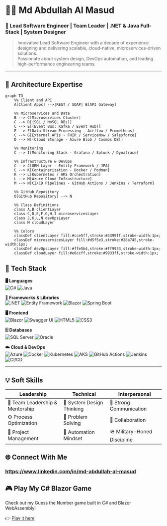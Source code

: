 # 👨‍💻 Md Abdullah Al Masud
### 🚀 Lead Software Engineer | Team Leader | .NET & Java Full-Stack | System Designer

> Innovative Lead Software Engineer with a decade of experience designing and delivering scalable, cloud-native, microservices-driven solutions.  
> Passionate about system design, DevOps automation, and leading high-performance engineering teams.

---


## 🧱 Architecture Expertise

```mermaid
graph TD
    %% Client and API
    A[Client Apps] -->|REST / SOAP| B[API Gateway]

    %% Microservices and Data
    B --> C[Microservices Cluster]
    C --> D[(SQL / NoSQL DBs)]
    C --> E[(Event Bus: Kafka / Event Hub)]
    E --> F[Data Stream Processing - Airflow / Prometheus]
    C --> G[External APIs - FHIR / ServiceNow / Salesforce]
    D --> H[(Cloud Storage - Azure Blob / Cosmos DB)]

    %% Monitoring
    C --> I[Monitoring Stack - Grafana / Splunk / Dynatrace]

    %% Infrastructure & DevOps
    C --> J[ORM Layer - Entity Framework / JPA]
    C --> K[Containerization - Docker / Podman]
    K --> L[Kubernetes / AKS Orchestration]
    L --> M[Azure Cloud Infrastructure]
    M --> N[CI/CD Pipelines - GitHub Actions / Jenkins / Terraform]

    %% GitHub Repository
    O[GitHub Repository] --> N

    %% Class Definitions
    class A,B clientLayer
    class C,D,E,F,G,H,I microservicesLayer
    class J,K,L,N devOpsLayer
    class M cloudLayer

    %% Colors
    classDef clientLayer fill:#cce5ff,stroke:#3399ff,stroke-width:1px;
    classDef microservicesLayer fill:#d5f5e3,stroke:#28a745,stroke-width:1px;
    classDef devOpsLayer fill:#ffe5b4,stroke:#ff9933,stroke-width:1px;
    classDef cloudLayer fill:#e6ccff,stroke:#9933ff,stroke-width:1px;
```


## 🧰 Tech Stack


**🖥️ Languages**  
![C#](https://img.shields.io/badge/C%23-239120?logo=c-sharp&logoColor=white)
![Java](https://img.shields.io/badge/Java-007396?logo=java&logoColor=white)


**🔗 Frameworks & Libraries**  
![.NET](https://img.shields.io/badge/.NET-512BD4?logo=dotnet&logoColor=white)
![Entity Framework](https://img.shields.io/badge/Entity%20Framework-512BD4?logo=dotnet&logoColor=white)
![Blazor](https://img.shields.io/badge/Blazor-512BD4?logo=blazor&logoColor=white)
![Spring Boot](https://img.shields.io/badge/Spring%20Boot-6DB33F?logo=springboot&logoColor=white)


**🖥️ Frontend**  
![Blazor](https://img.shields.io/badge/Blazor-E34F26?logo=Blazor&logoColor=white)
![Swagger UI](https://img.shields.io/badge/Swagger%20UI-1572B6?logo=css3&logoColor=white)
![HTML5](https://img.shields.io/badge/HTML5-E34F26?logo=html5&logoColor=white)
![CSS3](https://img.shields.io/badge/CSS3-1572B6?logo=css3&logoColor=white)


**🗄️ Databases**  
![SQL Server](https://img.shields.io/badge/SQL%20Server-CC2927?logo=microsoftsqlserver&logoColor=white)
![Oracle](https://img.shields.io/badge/Oracle-F80000?logo=oracle&logoColor=white)


**☁️ Cloud & DevOps**  
![Azure](https://img.shields.io/badge/Azure-0078D7?logo=microsoftazure&logoColor=white)
![Docker](https://img.shields.io/badge/Docker-2496ED?logo=docker&logoColor=white)
![Kubernetes](https://img.shields.io/badge/Kubernetes-326CE5?logo=kubernetes&logoColor=white)
![AKS](https://img.shields.io/badge/AKS-0078D7?logo=microsoftazure&logoColor=white)
![GitHub Actions](https://img.shields.io/badge/GitHub%20Actions-2088FF?logo=githubactions&logoColor=white)
![Jenkins](https://img.shields.io/badge/Jenkins-D24939?logo=jenkins&logoColor=white)
![CI/CD](https://img.shields.io/badge/CI%2FCD-A42E2B?logo=gitlab&logoColor=white)


---

## 💡 Soft Skills

| Leadership                       | Technical                 | Interpersonal                |
| -------------------------------- | ------------------------- | ---------------------------- |
| 🧭 Team Leadership & Mentorship | 🧠 System Design Thinking | 💬 Strong Communication      |
| ⚙️ Process Optimization         | 🧩 Problem Solving        | 🤝 Collaboration             |
| 🎯 Project Management           | 🚀 Automation Mindset     | 🪖 Military-Honed Discipline |


## 🌐 Connect With Me
### https://www.linkedin.com/in/md-abdullah-al-masud


## 🎮 Play My C# Blazor Game

Check out my Guess the Number game built in C# and Blazor WebAssembly!

👉 [Play it here]([https://learningpath2025.github.io/GuessNumberGame/guess])

